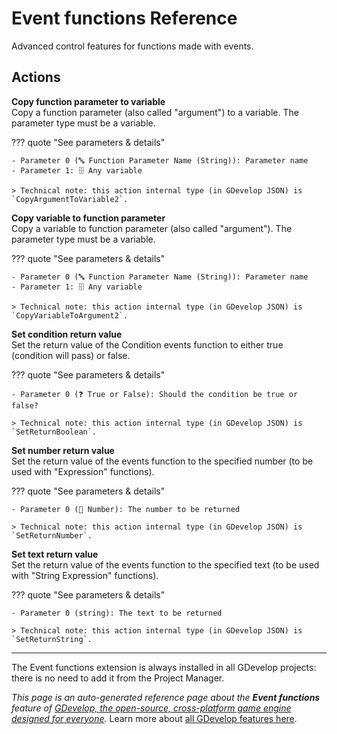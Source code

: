 # Event functions Reference

Advanced control features for functions made with events. 

## Actions

**Copy function parameter to variable**  
Copy a function parameter (also called "argument") to a variable. The parameter type must be a variable.

??? quote "See parameters & details"

    - Parameter 0 (🔤 Function Parameter Name (String)): Parameter name
    - Parameter 1: 🗄️ Any variable

    > Technical note: this action internal type (in GDevelop JSON) is `CopyArgumentToVariable2`.

**Copy variable to function parameter**  
Copy a variable to function parameter (also called "argument"). The parameter type must be a variable.

??? quote "See parameters & details"

    - Parameter 0 (🔤 Function Parameter Name (String)): Parameter name
    - Parameter 1: 🗄️ Any variable

    > Technical note: this action internal type (in GDevelop JSON) is `CopyVariableToArgument2`.

**Set condition return value**  
Set the return value of the Condition events function to either true (condition will pass) or false.

??? quote "See parameters & details"

    - Parameter 0 (❓ True or False): Should the condition be true or false?

    > Technical note: this action internal type (in GDevelop JSON) is `SetReturnBoolean`.

**Set number return value**  
Set the return value of the events function to the specified number (to be used with "Expression" functions).

??? quote "See parameters & details"

    - Parameter 0 (🔢 Number): The number to be returned

    > Technical note: this action internal type (in GDevelop JSON) is `SetReturnNumber`.

**Set text return value**  
Set the return value of the events function to the specified text (to be used with "String Expression" functions).

??? quote "See parameters & details"

    - Parameter 0 (string): The text to be returned

    > Technical note: this action internal type (in GDevelop JSON) is `SetReturnString`.





---

The Event functions extension is always installed in all GDevelop projects: there is no need to add it from the Project Manager.

*This page is an auto-generated reference page about the **Event functions** feature of [GDevelop, the open-source, cross-platform game engine designed for everyone](https://gdevelop.io/).* Learn more about [all GDevelop features here](/gdevelop5/all-features).
